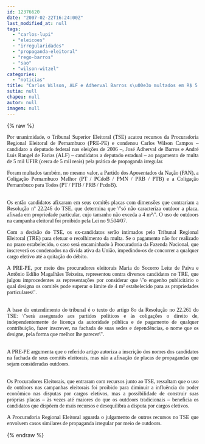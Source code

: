 ```yaml
---
id: 12376620
date: "2007-02-22T16:24:00Z"
last_modified_at: null
tags:
  - "carlos-lupi"
  - "eleicoes"
  - "irregularidades"
  - "propaganda-eleitoral"
  - "rego-barros"
  - "sao"
  - "wilson-witzel"
categories:
  - "noticias"
title: "Carlos Wilson, ALF e Adherval Barros s\u00e3o multados em R$ 5 mil cada por propaganda irregular nas elei\u00e7\u00f5es"
sutia: null
chapeu: null
autor: null
imagem: null
---
```

{% raw %}
<p><P align=justify></P></p>
<p><P align=justify><FONT face=Verdana>Por unanimidade, o Tribunal Superior Eleitoral (TSE) acatou recursos da Procuradoria Regional Eleitoral de Pernambuco (PRE-PE) e condenou Carlos Wilson Campos – candidato a deputado federal nas eleições de 2006 –, José Adherval de Barros e André Luis Rangel de Farias (ALF) – candidatos a deputado estadual – ao pagamento de multa de 5 mil UFIR (cerca de 5 mil reais) pela prática de propaganda irregular.</FONT></P><FONT face=Verdana></p>
<p><P align=justify>Foram multados também, no mesmo valor, a Partido dos Aposentados da Nação (PAN), a Coligação Pernambuco Melhor (PT / PCdoB / PMN / PRB / PTB) e a Coligação Pernambuco para Todos (PT / PTB / PRB / PcdoB).</P></p>
<p><P align=justify><BR>Os então candidatos afixaram em seus comitês placas com dimensões que contrariam a Resolução nº 22.246 do TSE, que determina que \"só não caracteriza outdoor a placa, afixada em propriedade particular, cujo tamanho não exceda a 4 m²\". O uso de outdoors na campanha eleitoral foi proibido pela Lei no 9.504/07.</P></p>
<p><P align=justify>Com a decisão do TSE, os ex-candidatos serão intimados pelo Tribunal Regional Eleitoral (TRE) para efetuar o recolhimento da multa. Se o pagamento não for realizado no prazo estabelecido, o caso será encaminhado à Procuradoria da Fazenda Nacional, que inscreverá os condenados na dívida ativa da União, impedindo-os de concorrer a qualquer cargo eletivo até a quitação do débito.</P></p>
<p><P align=justify>A PRE-PE, por meio dos procuradores eleitorais Maria do Socorro Leite de Paiva e Antônio Edílio Magalhães Teixeira, representou contra diversos candidatos no TRE, que julgou improcedentes as representações por considerar que \"o engenho publicitário o qual designa os comitês pode superar o limite de 4 m² estabelecido para as propriedades particulares\".</P></p>
<p><P align=justify><BR>A base do entendimento do tribunal é o texto do artigo 8o da Resolução no 22.261 do TSE: \"será assegurado aos partidos políticos e às coligações o direito de, independentemente de licença da autoridade pública e de pagamento de qualquer contribuição, fazer inscrever, na fachada de suas sedes e dependências, o nome que os designe, pela forma que melhor lhe parecer\".</P></p>
<p><P align=justify><BR>A PRE-PE argumenta que o referido artigo autoriza a inscrição dos nomes dos candidatos na fachada de seus comitês eleitorais, mas não a afixação de placas de propagandas que sejam consideradas outdoors.</P></p>
<p><P align=justify><BR>Os Procuradores Eleitorais, que entraram com recursos junto ao TSE, ressaltam que o uso de outdoors nas campanhas eleitorais foi proibido para diminuir a influência do poder econômico nas disputas por cargos eletivos, mas a possibilidade de construir suas próprias placas – às vezes até maiores do que os outdoors tradicionais – beneficia os candidatos que dispõem de mais recursos e desequilibra a disputa por cargos eletivos.</P></p>
<p><P align=justify>A Procuradoria Regional Eleitoral aguarda o julgamento de outros recursos no TSE que envolvem casos similares de propaganda irregular por meio de outdoors.<BR></FONT></P> </p>
{% endraw %}